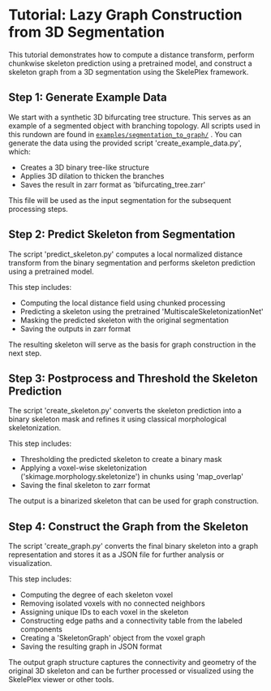 # Tutorial: Lazy Graph Construction from 3D Segmentation

This tutorial demonstrates how to compute a distance transform, perform chunkwise skeleton prediction using a pretrained model, and construct a skeleton graph from a 3D segmentation using the SkelePlex framework.

## Step 1: Generate Example Data

We start with a synthetic 3D bifurcating tree structure. This serves as an example of a segmented object with branching topology.
All scripts used in this rundown are found in [`examples/segmentation_to_graph/`](../examples/segmentation_to_graph/) .
You can generate the data using the provided script 'create_example_data.py', which:

- Creates a 3D binary tree-like structure
- Applies 3D dilation to thicken the branches
- Saves the result in zarr format as 'bifurcating_tree.zarr'

This file will be used as the input segmentation for the subsequent processing steps.


## Step 2: Predict Skeleton from Segmentation

The script 'predict_skeleton.py' computes a local normalized distance transform from the binary segmentation and performs skeleton prediction using a pretrained model.

This step includes:

- Computing the local distance field using chunked processing
- Predicting a skeleton using the pretrained 'MultiscaleSkeletonizationNet'
- Masking the predicted skeleton with the original segmentation
- Saving the outputs in zarr format

The resulting skeleton will serve as the basis for graph construction in the next step.


## Step 3: Postprocess and Threshold the Skeleton Prediction

The script 'create_skeleton.py' converts the skeleton prediction into a binary skeleton mask and refines it using classical morphological skeletonization.

This step includes:

- Thresholding the predicted skeleton to create a binary mask
- Applying a voxel-wise skeletonization ('skimage.morphology.skeletonize') in chunks using 'map_overlap'
- Saving the final skeleton to zarr format

The output is a binarized skeleton that can be used for graph construction.


## Step 4: Construct the Graph from the Skeleton

The script 'create_graph.py' converts the final binary skeleton into a graph representation and stores it as a JSON file for further analysis or visualization.

This step includes:

- Computing the degree of each skeleton voxel
- Removing isolated voxels with no connected neighbors
- Assigning unique IDs to each voxel in the skeleton
- Constructing edge paths and a connectivity table from the labeled components
- Creating a 'SkeletonGraph' object from the voxel graph
- Saving the resulting graph in JSON format

The output graph structure captures the connectivity and geometry of the original 3D skeleton and can be further processed or visualized using the SkelePlex viewer or other tools.
